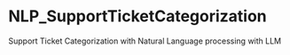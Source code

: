 # NLP_SupportTicketCategorization
Support Ticket Categorization with Natural Language processing with LLM
